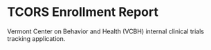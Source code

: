 # TCORS Enrollment Report
Vermont Center on Behavior and Health (VCBH) internal clinical trials tracking application.




